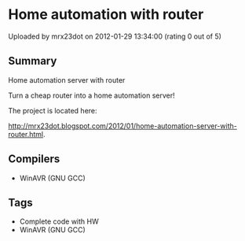 # Home automation with router

Uploaded by mrx23dot on 2012-01-29 13:34:00 (rating 0 out of 5)

## Summary

Home automation server with router  

Turn a cheap router into a home automation server!


The project is located here:


 <http://mrx23dot.blogspot.com/2012/01/home-automation-server-with-router.html>.

## Compilers

- WinAVR (GNU GCC)

## Tags

- Complete code with HW
- WinAVR (GNU GCC)
